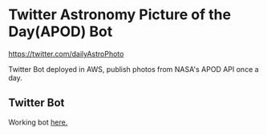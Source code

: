 # Twitter Astronomy Picture of the Day(APOD) Bot

https://twitter.com/dailyAstroPhoto

Twitter Bot deployed in AWS, publish photos from NASA's APOD API once a day.

## Twitter Bot

Working bot [here.](https://twitter.com/dailyAstroPhoto)  
